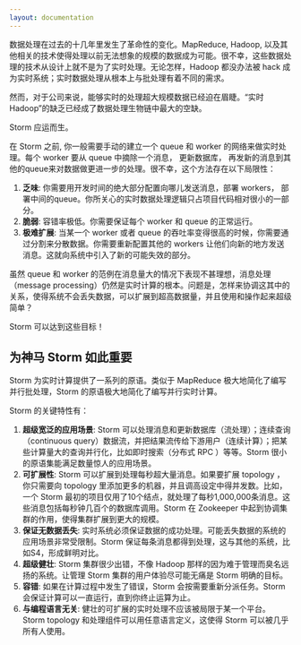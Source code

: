 ```yaml
---
layout: documentation
---
```

数据处理在过去的十几年里发生了革命性的变化。MapReduce, Hadoop, 以及其他相关的技术使得处理以前无法想象的规模的数据成为可能。很不幸，这些数据处理的技术从设计上就不是为了实时处理。无论怎样，Hadoop 都没办法被 hack 成为实时系统；实时数据处理从根本上与批处理有着不同的需求。

然而，对于公司来说，能够实时的处理超大规模数据已经迫在眉睫。“实时 Hadoop”的缺乏已经成了数据处理生物链中最大的空缺。

Storm 应运而生。

在 Storm 之前, 你一般需要手动的建立一个 queue 和 worker 的网络来做实时处理。每个 worker 要从 queue 中摘除一个消息， 更新数据库， 再发新的消息到其他的queue来对数据做更进一步的处理。很不幸，这个方法存在以下局限性：

1. **乏味**: 你需要用开发时间的绝大部分配置向哪儿发送消息，部署 workers， 部署中间的queue。你所关心的实时数据处理逻辑只占项目代码相对很小的一部分。
2. **脆弱**: 容错率极低。你需要保证每个 worker 和 queue 的正常运行。
3. **极难扩展**: 当某一个 worker 或者 queue 的吞吐率变得很高的时候，你需要通过分割来分散数据。你需要重新配置其他的 workers 让他们向新的地方发送消息。这就向系统中引入了新的可能失效的部分。

虽然 queue 和 worker 的范例在消息量大的情况下表现不甚理想，消息处理（message processing）仍然是实时计算的根本。问题是，怎样来协调这其中的关系，使得系统不会丢失数据，可以扩展到超高数据量，并且使用和操作起来超级简单？

Storm 可以达到这些目标！ 

## 为神马 Storm 如此重要

Storm 为实时计算提供了一系列的原语。类似于 MapReduce 极大地简化了编写并行批处理，Storm 的原语极大地简化了编写并行实时计算。

Storm 的关键特性有：

1. **超级宽泛的应用场景**: Storm 可以处理消息和更新数据库（流处理）；连续查询（continuous query）数据流，并把结果流传给下游用户（连续计算）；把某些计算量大的查询并行化，比如即时搜索（分布式 RPC ）等等。Storm 很小的原语集能满足数量惊人的应用场景。
2. **可扩展性**: Storm 可以扩展到处理每秒超大量消息。如果要扩展 topology ，你只需要向 topology 里添加更多的机器，并且调高设定中得并发数。比如，一个 Storm 最初的项目仅用了10个结点，就处理了每秒1,000,000条消息。这些消息包括每秒钟几百个的数据库调用。Storm 在 Zookeeper 中起到协调集群的作用，使得集群扩展到更大的规模。
3. **保证无数据丢失**: 实时系统必须保证数据的成功处理。可能丢失数据的系统的应用场景非常受限制。Storm 保证每条消息都得到处理，这与其他的系统，比如S4，形成鲜明对比。 
4. **超级健壮**: Storm 集群很少出错，不像 Hadoop 那样的因为难于管理而臭名远扬的系统。让管理 Storm 集群的用户体验尽可能无痛是 Storm 明确的目标。
5. **容错**: 如果在计算过程中发生了错误，Storm 会按需要重新分派任务。Storm 会保证计算可以一直运行，直到你终止运算为止。
6. **与编程语言无关**: 健壮的可扩展的实时处理不应该被局限于某一个平台。Storm topology 和处理组件可以用任意语言定义，这使得 Storm 可以被几乎所有人使用。
